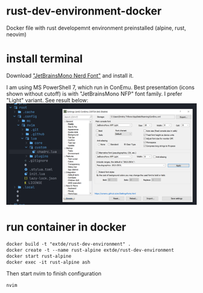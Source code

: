 # rust-dev-environment-docker
Docker file with rust developemnt environment preinstalled (alpine, rust, neovim)

# install terminal

Download ["JetBrainsMono Nerd Font"](https://github.com/ryanoasis/nerd-fonts/releases/download/v3.1.1/JetBrainsMono.zip) and install it.

I am using MS PowerShell 7, which run in ConEmu.
Best presentation (icons shown without cutoff) is with "JetBrainsMono NFP" font family. I prefer "Light" variant.
See result below:
![ConEmu forns setup for NewVim & NvChad](ConEmu.Fonts.Setup.PNG "ConEmu forns setup for NewVim & NvChad")

# run container in docker

    docker build -t "extde/rust-dev-environment" .
    docker create -t --name rust-alpine extde/rust-dev-environment
    docker start rust-alpine
    docker exec -it rust-alpine ash

Then start nvim to finish configuration

    nvim
